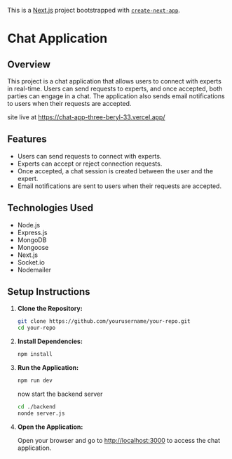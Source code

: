 This is a [Next.js](https://nextjs.org/) project bootstrapped with [`create-next-app`](https://github.com/vercel/next.js/tree/canary/packages/create-next-app).
# Chat Application

## Overview

This project is a chat application that allows users to connect with experts in real-time. Users can send requests to experts, and once accepted, both parties can engage in a chat. The application also sends email notifications to users when their requests are accepted.

site live at https://chat-app-three-beryl-33.vercel.app/

## Features

- Users can send requests to connect with experts.
- Experts can accept or reject connection requests.
- Once accepted, a chat session is created between the user and the expert.
- Email notifications are sent to users when their requests are accepted.

## Technologies Used

- Node.js
- Express.js
- MongoDB
- Mongoose
- Next.js
- Socket.io
- Nodemailer

## Setup Instructions

1. **Clone the Repository:**

    ```bash
    git clone https://github.com/yourusername/your-repo.git
    cd your-repo
    ```

2. **Install Dependencies:**

    ```bash
    npm install
    ```
    
3. **Run the Application:**

    ```bash
    npm run dev
    ```
    now start the backend server

    ```bash
    cd ./backend
    nonde server.js
    ```
4. **Open the Application:**

    Open your browser and go to [http://localhost:3000](http://localhost:3000) to access the chat application.



